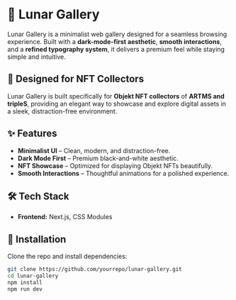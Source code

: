 # 🌙 Lunar Gallery  

Lunar Gallery is a minimalist web gallery designed for a seamless browsing experience. Built with a **dark-mode-first aesthetic**, **smooth interactions**, and a **refined typography system**, it delivers a premium feel while staying simple and intuitive.  

## 🎨 Designed for NFT Collectors  

Lunar Gallery is built specifically for **Objekt NFT collectors** of **ARTMS and tripleS**, providing an elegant way to showcase and explore digital assets in a sleek, distraction-free environment.  

## ✨ Features  

- **Minimalist UI** – Clean, modern, and distraction-free.  
- **Dark Mode First** – Premium black-and-white aesthetic.  
- **NFT Showcase** – Optimized for displaying Objekt NFTs beautifully.  
- **Smooth Interactions** – Thoughtful animations for a polished experience.  

## 🛠 Tech Stack  

- **Frontend:** Next.js, CSS Modules  

## 🚀 Installation  

Clone the repo and install dependencies:  

```bash
git clone https://github.com/yourrepo/lunar-gallery.git
cd lunar-gallery
npm install
npm run dev
